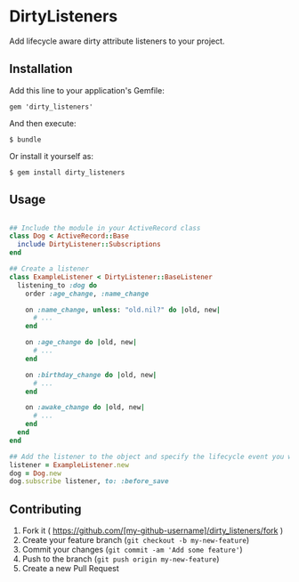 # DirtyListeners

Add lifecycle aware dirty attribute listeners to your project.

## Installation

Add this line to your application's Gemfile:

    gem 'dirty_listeners'

And then execute:

    $ bundle

Or install it yourself as:

    $ gem install dirty_listeners

## Usage
```ruby

## Include the module in your ActiveRecord class
class Dog < ActiveRecord::Base
  include DirtyListener::Subscriptions
end

## Create a listener
class ExampleListener < DirtyListener::BaseListener
  listening_to :dog do
    order :age_change, :name_change

    on :name_change, unless: "old.nil?" do |old, new|
      # ...
    end

    on :age_change do |old, new|
      # ...
    end

    on :birthday_change do |old, new|
      # ...
    end

    on :awake_change do |old, new|
      # ...
    end
  end
end

## Add the listener to the object and specify the lifecycle event you want it to fire on
listener = ExampleListener.new
dog = Dog.new
dog.subscribe listener, to: :before_save
```

## Contributing

1. Fork it ( https://github.com/[my-github-username]/dirty_listeners/fork )
2. Create your feature branch (`git checkout -b my-new-feature`)
3. Commit your changes (`git commit -am 'Add some feature'`)
4. Push to the branch (`git push origin my-new-feature`)
5. Create a new Pull Request
